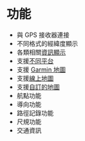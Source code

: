 # 功能 #

  * 與 GPS 接收器連接
  * 不同格式的經緯度顯示
  * 各類相關[資訊顯示](ZhtwInfoDisplay.md)
  * 支援[不同平台](ZhtwPlatform.md)
  * 支援 [Garmin 地圖](ZhtwGarminMap.md)
  * 支援[線上地圖](ZhtwOnlineMap.md)
  * 支援[自訂的地圖](ZhtwCustomMap.md)
  * 航點功能
  * 導向功能
  * 路徑記錄功能
  * 尺規功能
  * 交通資訊